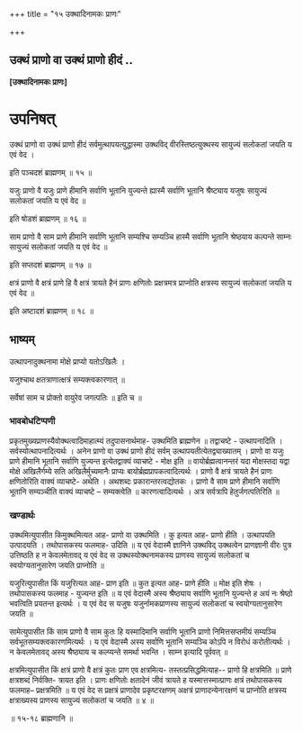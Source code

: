 +++
title = "१५ उक्थादिनामकः प्राणः"

+++


## उक्थं प्राणो वा उक्थं प्राणो हीदं ..

**\[उक्थादिनामकः प्राणः\]**

# **उपनिषत्**

उक्थं प्राणो वा उक्थं प्राणो हीदं सर्वमुत्थापयत्युद्धास्मा उक्थविद् वीरस्तिष्ठत्युक्थस्य सायुज्यं सलोकतां जयति य एवं वेद ।

इति पञ्चदशं ब्राह्मणम् ॥ १५ ॥

यजुः प्राणो वै यजुः प्राणे हीमानि सर्वाणि भूतानि युज्यन्ते ह्यास्मै सर्वाणि भूतानि श्रैष्ट्याय यजुषः सायुज्यं सलोकतां जयति य एवं वेद ॥

इति षोडशं ब्राह्मणम् ॥ १६ ॥

साम प्राणो वै साम प्राणे हीमानि सर्वाणि भूतानि सम्यश्चि सम्यञ्चि हास्मै सर्वाणि भूतानि श्रेष्ठयाय कल्पन्ते साम्नः सायुज्यं सलोकतां जयति य एवं वेद ॥

इति सप्तदशं ब्राह्मणम् ॥ १७ ॥

क्षत्रं प्राणो वै क्षत्रं प्राणे हि वै क्षत्रं त्रायते हैनं प्राणः क्षणितोः प्रक्षत्रमत्र प्राप्नोति क्षत्रस्य सायुज्यं सलोकतां जयति य एवं वेद ॥

इति अष्टादशं ब्राह्मणम् ॥ १८ ॥

## **भाष्यम्**

उत्थापनादुक्थनामा मोक्षे प्राप्यो यतोऽखिलैः ।

यजुश्चाथ क्षतत्राणात्क्षत्रं सम्यक्त्वकारणात् ॥

सर्वेषां साम च प्रोक्तो वायुरेव जगत्पतिः ॥ इति च ॥

### **भावबोधटिप्पणी**

प्रकृतमुख्यप्राणस्यैवोक्थत्वादिमाहात्म्यं तदुपासनार्थमाह- उक्थमिति ब्राह्मणेन ॥ तद्वाचष्टे - उत्थापनादिति । सर्वस्योत्थापनादित्यर्थः । अनेन प्राणो वा उक्थं प्राणो हीदं सर्वम् उत्थापयतीत्येतद्व्याख्यातम् । प्राणो वा यजुः प्राणे हीमानि भूतानि सर्वाणि युज्यन्त इत्येतद्वाक्यं व्याचष्टे - मोक्ष इति ॥ वायोर्ब्रह्मत्वानन्तरं यदा मोक्षस्तदा यद्वा मोक्षे अखिलैर्गम्ये सति अखिलैर्मुच्यमानैः प्राप्यः बायोर्ब्रह्मप्रापकत्वादित्यर्थः । प्राणो वै क्षत्रं त्रायते हैनं प्राणः क्षणितोरिति वाक्यं व्याचष्टे- अथेति । अथशब्दः प्रकारान्तरत्वद्योतकः । प्राणो वै साम प्राणे हीमानि सर्वाणि भूतानि सम्यञ्चीति वाक्यं व्याचष्टे – सम्यक्त्वेति ॥ कारणत्वादित्यर्थः । अत्र सर्वत्रापि हेतुर्जगत्पतिरिति ॥

### **खण्डार्थः**

उक्थमित्युपासीत किमुक्थमित्यत आह- प्राणो वा उक्थमिति । कु इत्यत आह- प्राणो हीति । उत्थापयति उत्पादयति । तथोपासकस्य फलमाह- उदिति ॥ य एवं वेदास्मै ज्ञानिने उक्थविद् उक्थत्वेन प्राणज्ञानी वीरः पुत्र उत्तिष्ठति ह न केवलमेतावद् य एवं वेद स उक्थस्योक्थनामकस्य प्राणस्य सायुज्यं सलोकतां च स्वयोग्यतानुसारेण जयति प्राप्नोति ॥

यजुरित्युपासीत किं यजुरित्यत आह- प्राण इति ॥ कुत इत्यत आह- प्राणे हीति ॥ मोक्ष इति शेषः । तथोपासकस्य फलमाह - युज्यन्त इति ॥ य एवं वेदास्मै अस्य श्रैष्ठ्याय सर्वाणि भूतानि युज्यन्ते ह अयं नः श्रेष्ठो भवत्विति प्रयतन्त इत्यर्थः । य एवं वेद स यजुषः यजुर्नामकप्राणस्य सायुज्यं सलोकतां च स्वयोग्यतानुसारेण जयति ॥

सामेत्युपासीत किं साम प्राणो वै साम कुतः हि यस्मादिमानि सर्वाणि भूतानि प्राणो निमित्तसप्तमीयं सम्यञ्चि सर्वभूतसम्यक्त्वकारणमित्यर्थः । य एवं वेदास्मै अस्य सर्वाणि भूतानि सम्यञ्चि कोऽपि न विरोधं करोतीत्यर्थः । न केवलमेतावद् अस्य श्रैष्ठ्याय च कल्प्यन्ते समर्था भवन्ति । साम्न इत्यादि पूर्ववत् ॥

क्षत्रमित्युपासीत किं क्षत्रं प्राणो वै क्षत्रं कुतः प्राण एव क्षत्रमित्य- तस्तत्प्रसिद्धमित्याह-- प्राणो हि क्षत्रमिति ॥ प्राणे क्षत्रशब्दं निर्वक्ति- त्रायत इति । प्राणः क्षणितोः क्षतादेनं जीवं त्रायते ह यस्मात्तस्मात्प्राणः क्षत्रं तथोपासकस्य फलमाह– प्रक्षत्रमिति ॥ य एवं वेद स प्रक्षत्रं प्राणादेव प्रकृष्टरक्षणम् अक्षत्रं प्राणादन्येनारक्षणं च प्राप्नोति क्षत्रस्य क्षत्राख्यस्य प्राणस्य सायुज्यं सलोकतां च जयति ॥ ४ ॥

॥ १५-१८ ब्राह्मणानि ॥

